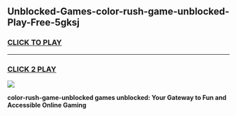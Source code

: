 
## Unblocked-Games-color-rush-game-unblocked-Play-Free-5gksj
<h3>
<a href="https://premium76.site?title=color-rush-game-unblocked&ref=10A">CLICK TO PLAY</a></h3>
<hr>

<h3>
<a href="https://premium76.site?title=color-rush-game-unblocked&ref=10A">CLICK 2 PLAY</a>
  
</h3>

<a href="https://premium76.site?title=color-rush-game-unblocked&ref=10A"><img src="https://clearcache.store/games.png"></a>


**color-rush-game-unblocked games unblocked: Your Gateway to Fun and Accessible Online Gaming**
